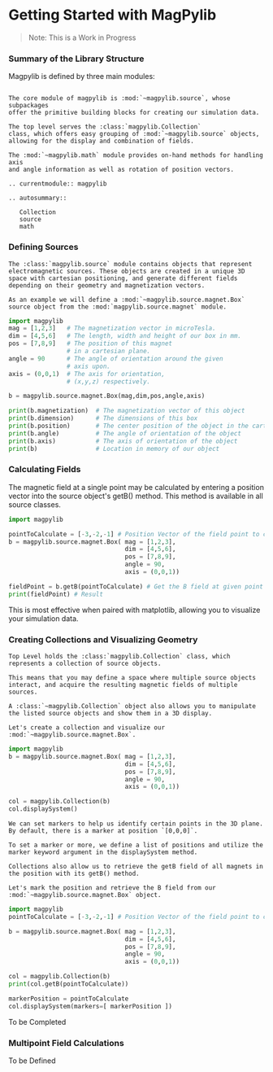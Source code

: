 # Getting Started with MagPylib

>Note: This is a Work in Progress

### Summary of the Library Structure 

Magpylib is defined by three main modules:

```eval_rst

The core module of magpylib is :mod:`~magpylib.source`, whose subpackages
offer the primitive building blocks for creating our simulation data.

The top level serves the :class:`magpylib.Collection`
class, which offers easy grouping of :mod:`~magpylib.source` objects,
allowing for the display and combination of fields.

The :mod:`~magpylib.math` module provides on-hand methods for handling axis
and angle information as well as rotation of position vectors.

.. currentmodule:: magpylib

.. autosummary::

   Collection
   source
   math

```



### Defining Sources

```eval_rst
The :class:`magpylib.source` module contains objects that represent electromagnetic sources. These objects are created in a unique 3D space with cartesian positioning, and generate different fields depending on their geometry and magnetization vectors.

As an example we will define a :mod:`~magpylib.source.magnet.Box` source object from the :mod:`magpylib.source.magnet` module.
```


```python
import magpylib
mag = [1,2,3]   # The magnetization vector in microTesla.
dim = [4,5,6]   # The length, width and height of our box in mm.
pos = [7,8,9]   # The position of this magnet 
                # in a cartesian plane.
angle = 90      # The angle of orientation around the given
                # axis upon.
axis = (0,0,1)  # The axis for orientation, 
                # (x,y,z) respectively.

b = magpylib.source.magnet.Box(mag,dim,pos,angle,axis)

print(b.magnetization)  # The magnetization vector of this object
print(b.dimension)      # The dimensions of this box
print(b.position)       # The center position of the object in the cartesian plane
print(b.angle)          # The angle of orientation of the object
print(b.axis)           # The axis of orientation of the object
print(b)                # Location in memory of our object

```
### Calculating Fields

The magnetic field at a single point may be calculated by entering a position vector into the source object's getB() method. This method is available in all source classes.

```python
import magpylib         

pointToCalculate = [-3,-2,-1] # Position Vector of the field point to calculate
b = magpylib.source.magnet.Box( mag = [1,2,3],   
                                dim = [4,5,6],  
                                pos = [7,8,9],  
                                angle = 90,     
                                axis = (0,0,1))

fieldPoint = b.getB(pointToCalculate) # Get the B field at given point
print(fieldPoint) # Result 
```

This is most effective when paired with matplotlib, allowing you to visualize your simulation data.

### Creating Collections and Visualizing Geometry

```eval_rst
Top Level holds the :class:`magpylib.Collection` class, which represents a collection of source objects. 

This means that you may define a space where multiple source objects interact, and acquire the resulting magnetic fields of multiple sources. 

A :class:`~magpylib.Collection` object also allows you to manipulate the listed source objects and show them in a 3D display.

Let's create a collection and visualize our :mod:`~magpylib.source.magnet.Box`.
```

```python
import magpylib         
b = magpylib.source.magnet.Box( mag = [1,2,3],   
                                dim = [4,5,6],  
                                pos = [7,8,9],  
                                angle = 90,     
                                axis = (0,0,1))

col = magpylib.Collection(b)
col.displaySystem()
```

```eval_rst
We can set markers to help us identify certain points in the 3D plane. By default, there is a marker at position `[0,0,0]`.

To set a marker or more, we define a list of positions and utilize the marker keyword argument in the displaySystem method.

Collections also allow us to retrieve the getB field of all magnets in the position with its getB() method. 

Let's mark the position and retrieve the B field from our :mod:`~magpylib.source.magnet.Box` object.
```

```python
import magpylib 
pointToCalculate = [-3,-2,-1] # Position Vector of the field point to calculate        

b = magpylib.source.magnet.Box( mag = [1,2,3],   
                                dim = [4,5,6],  
                                pos = [7,8,9],  
                                angle = 90,     
                                axis = (0,0,1))

col = magpylib.Collection(b)
print(col.getB(pointToCalculate))

markerPosition = pointToCalculate
col.displaySystem(markers=[ markerPosition ])

```

To be Completed

### Multipoint Field Calculations

To be Defined
